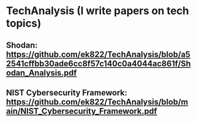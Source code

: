 # TechAnalysis (I write papers on tech topics)
## Shodan: https://github.com/ek822/TechAnalysis/blob/a52541cffbb30ade6cc8f57c140c0a4044ac861f/Shodan_Analysis.pdf
## NIST Cybersecurity Framework: https://github.com/ek822/TechAnalysis/blob/main/NIST_Cybersecurity_Framework.pdf

